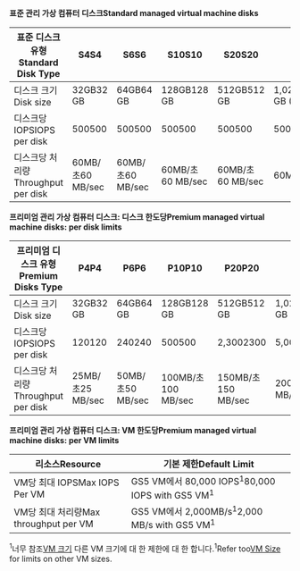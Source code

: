 <span data-ttu-id="20422-101">**표준 관리 가상 컴퓨터 디스크**</span><span class="sxs-lookup"><span data-stu-id="20422-101">**Standard managed virtual machine disks**</span></span>

| <span data-ttu-id="20422-102">표준 디스크 유형</span><span class="sxs-lookup"><span data-stu-id="20422-102">Standard Disk Type</span></span>  | <span data-ttu-id="20422-103">S4</span><span class="sxs-lookup"><span data-stu-id="20422-103">S4</span></span>               | <span data-ttu-id="20422-104">S6</span><span class="sxs-lookup"><span data-stu-id="20422-104">S6</span></span>               | <span data-ttu-id="20422-105">S10</span><span class="sxs-lookup"><span data-stu-id="20422-105">S10</span></span>              | <span data-ttu-id="20422-106">S20</span><span class="sxs-lookup"><span data-stu-id="20422-106">S20</span></span>              | <span data-ttu-id="20422-107">S30</span><span class="sxs-lookup"><span data-stu-id="20422-107">S30</span></span>              | <span data-ttu-id="20422-108">S40</span><span class="sxs-lookup"><span data-stu-id="20422-108">S40</span></span>              | <span data-ttu-id="20422-109">S50</span><span class="sxs-lookup"><span data-stu-id="20422-109">S50</span></span>              | 
|---------------------|---------------------|---------------------|------------------|------------------|------------------|------------------|------------------| 
| <span data-ttu-id="20422-110">디스크 크기</span><span class="sxs-lookup"><span data-stu-id="20422-110">Disk size</span></span>           | <span data-ttu-id="20422-111">32GB</span><span class="sxs-lookup"><span data-stu-id="20422-111">32 GB</span></span>            | <span data-ttu-id="20422-112">64GB</span><span class="sxs-lookup"><span data-stu-id="20422-112">64 GB</span></span>            | <span data-ttu-id="20422-113">128GB</span><span class="sxs-lookup"><span data-stu-id="20422-113">128 GB</span></span>           | <span data-ttu-id="20422-114">512GB</span><span class="sxs-lookup"><span data-stu-id="20422-114">512 GB</span></span>           | <span data-ttu-id="20422-115">1,024GB(1TB)</span><span class="sxs-lookup"><span data-stu-id="20422-115">1024 GB (1 TB)</span></span>   | <span data-ttu-id="20422-116">2,048GB(2TB)</span><span class="sxs-lookup"><span data-stu-id="20422-116">2048 GB (2TB)</span></span>    | <span data-ttu-id="20422-117">4,095GB(4TB)</span><span class="sxs-lookup"><span data-stu-id="20422-117">4095 GB (4 TB)</span></span>   | 
| <span data-ttu-id="20422-118">디스크당 IOPS</span><span class="sxs-lookup"><span data-stu-id="20422-118">IOPS per disk</span></span>       | <span data-ttu-id="20422-119">500</span><span class="sxs-lookup"><span data-stu-id="20422-119">500</span></span>              | <span data-ttu-id="20422-120">500</span><span class="sxs-lookup"><span data-stu-id="20422-120">500</span></span>              | <span data-ttu-id="20422-121">500</span><span class="sxs-lookup"><span data-stu-id="20422-121">500</span></span>              | <span data-ttu-id="20422-122">500</span><span class="sxs-lookup"><span data-stu-id="20422-122">500</span></span>              | <span data-ttu-id="20422-123">500</span><span class="sxs-lookup"><span data-stu-id="20422-123">500</span></span>              | <span data-ttu-id="20422-124">500</span><span class="sxs-lookup"><span data-stu-id="20422-124">500</span></span>             | <span data-ttu-id="20422-125">500</span><span class="sxs-lookup"><span data-stu-id="20422-125">500</span></span>              | 
| <span data-ttu-id="20422-126">디스크당 처리량</span><span class="sxs-lookup"><span data-stu-id="20422-126">Throughput per disk</span></span> | <span data-ttu-id="20422-127">60MB/초</span><span class="sxs-lookup"><span data-stu-id="20422-127">60 MB/sec</span></span> | <span data-ttu-id="20422-128">60MB/초</span><span class="sxs-lookup"><span data-stu-id="20422-128">60 MB/sec</span></span> | <span data-ttu-id="20422-129">60MB/초</span><span class="sxs-lookup"><span data-stu-id="20422-129">60 MB/sec</span></span> | <span data-ttu-id="20422-130">60MB/초</span><span class="sxs-lookup"><span data-stu-id="20422-130">60 MB/sec</span></span> | <span data-ttu-id="20422-131">60MB/초</span><span class="sxs-lookup"><span data-stu-id="20422-131">60 MB/sec</span></span> | <span data-ttu-id="20422-132">60MB/초</span><span class="sxs-lookup"><span data-stu-id="20422-132">60 MB/sec</span></span> | <span data-ttu-id="20422-133">60MB/초</span><span class="sxs-lookup"><span data-stu-id="20422-133">60 MB/sec</span></span> | 

<span data-ttu-id="20422-134">**프리미엄 관리 가상 컴퓨터 디스크: 디스크 한도당**</span><span class="sxs-lookup"><span data-stu-id="20422-134">**Premium managed virtual machine disks: per disk limits**</span></span>

| <span data-ttu-id="20422-135">프리미엄 디스크 유형</span><span class="sxs-lookup"><span data-stu-id="20422-135">Premium Disks Type</span></span>  | <span data-ttu-id="20422-136">P4</span><span class="sxs-lookup"><span data-stu-id="20422-136">P4</span></span>    | <span data-ttu-id="20422-137">P6</span><span class="sxs-lookup"><span data-stu-id="20422-137">P6</span></span>    | <span data-ttu-id="20422-138">P10</span><span class="sxs-lookup"><span data-stu-id="20422-138">P10</span></span>   | <span data-ttu-id="20422-139">P20</span><span class="sxs-lookup"><span data-stu-id="20422-139">P20</span></span>   | <span data-ttu-id="20422-140">P30</span><span class="sxs-lookup"><span data-stu-id="20422-140">P30</span></span>   | <span data-ttu-id="20422-141">P40</span><span class="sxs-lookup"><span data-stu-id="20422-141">P40</span></span>   | <span data-ttu-id="20422-142">P50</span><span class="sxs-lookup"><span data-stu-id="20422-142">P50</span></span>   | 
|---------------------|-------|-------|-------|-------|-------|-------|-------|
| <span data-ttu-id="20422-143">디스크 크기</span><span class="sxs-lookup"><span data-stu-id="20422-143">Disk size</span></span>           | <span data-ttu-id="20422-144">32GB</span><span class="sxs-lookup"><span data-stu-id="20422-144">32 GB</span></span> | <span data-ttu-id="20422-145">64GB</span><span class="sxs-lookup"><span data-stu-id="20422-145">64 GB</span></span> | <span data-ttu-id="20422-146">128GB</span><span class="sxs-lookup"><span data-stu-id="20422-146">128 GB</span></span>| <span data-ttu-id="20422-147">512GB</span><span class="sxs-lookup"><span data-stu-id="20422-147">512 GB</span></span>            | <span data-ttu-id="20422-148">1,024GB(1TB)</span><span class="sxs-lookup"><span data-stu-id="20422-148">1024 GB (1 TB)</span></span>    | <span data-ttu-id="20422-149">2,048GB(2TB)</span><span class="sxs-lookup"><span data-stu-id="20422-149">2048 GB (2 TB)</span></span>    | <span data-ttu-id="20422-150">4,095GB(4TB)</span><span class="sxs-lookup"><span data-stu-id="20422-150">4095 GB (4 TB)</span></span>    | 
| <span data-ttu-id="20422-151">디스크당 IOPS</span><span class="sxs-lookup"><span data-stu-id="20422-151">IOPS per disk</span></span>       | <span data-ttu-id="20422-152">120</span><span class="sxs-lookup"><span data-stu-id="20422-152">120</span></span>   | <span data-ttu-id="20422-153">240</span><span class="sxs-lookup"><span data-stu-id="20422-153">240</span></span>   | <span data-ttu-id="20422-154">500</span><span class="sxs-lookup"><span data-stu-id="20422-154">500</span></span>   | <span data-ttu-id="20422-155">2,300</span><span class="sxs-lookup"><span data-stu-id="20422-155">2300</span></span>              | <span data-ttu-id="20422-156">5,000</span><span class="sxs-lookup"><span data-stu-id="20422-156">5000</span></span>              | <span data-ttu-id="20422-157">7,500</span><span class="sxs-lookup"><span data-stu-id="20422-157">7500</span></span>              | <span data-ttu-id="20422-158">7,500</span><span class="sxs-lookup"><span data-stu-id="20422-158">7500</span></span>              | 
| <span data-ttu-id="20422-159">디스크당 처리량</span><span class="sxs-lookup"><span data-stu-id="20422-159">Throughput per disk</span></span> | <span data-ttu-id="20422-160">25MB/초</span><span class="sxs-lookup"><span data-stu-id="20422-160">25 MB/sec</span></span> | <span data-ttu-id="20422-161">50MB/초</span><span class="sxs-lookup"><span data-stu-id="20422-161">50 MB/sec</span></span>  | <span data-ttu-id="20422-162">100MB/초</span><span class="sxs-lookup"><span data-stu-id="20422-162">100 MB/sec</span></span> | <span data-ttu-id="20422-163">150MB/초</span><span class="sxs-lookup"><span data-stu-id="20422-163">150 MB/sec</span></span> | <span data-ttu-id="20422-164">200MB/초</span><span class="sxs-lookup"><span data-stu-id="20422-164">200 MB/sec</span></span> | <span data-ttu-id="20422-165">250MB/초</span><span class="sxs-lookup"><span data-stu-id="20422-165">250 MB/sec</span></span> | <span data-ttu-id="20422-166">250MB/초</span><span class="sxs-lookup"><span data-stu-id="20422-166">250 MB/sec</span></span> |

<span data-ttu-id="20422-167">**프리미엄 관리 가상 컴퓨터 디스크: VM 한도당**</span><span class="sxs-lookup"><span data-stu-id="20422-167">**Premium managed virtual machine disks: per VM limits**</span></span>

| <span data-ttu-id="20422-168">리소스</span><span class="sxs-lookup"><span data-stu-id="20422-168">Resource</span></span> | <span data-ttu-id="20422-169">기본 제한</span><span class="sxs-lookup"><span data-stu-id="20422-169">Default Limit</span></span> |
| --- | --- |
| <span data-ttu-id="20422-170">VM당 최대 IOPS</span><span class="sxs-lookup"><span data-stu-id="20422-170">Max IOPS Per VM</span></span> |<span data-ttu-id="20422-171">GS5 VM에서 80,000 IOPS<sup>1</sup></span><span class="sxs-lookup"><span data-stu-id="20422-171">80,000 IOPS with GS5 VM<sup>1</sup></span></span> |
| <span data-ttu-id="20422-172">VM당 최대 처리량</span><span class="sxs-lookup"><span data-stu-id="20422-172">Max throughput per VM</span></span> |<span data-ttu-id="20422-173">GS5 VM에서 2,000MB/s<sup>1</sup></span><span class="sxs-lookup"><span data-stu-id="20422-173">2,000 MB/s with GS5 VM<sup>1</sup></span></span> |

<span data-ttu-id="20422-174"><sup>1</sup>너무 참조[VM 크기](../articles/virtual-machines/linux/sizes.md?toc=%2fazure%2fvirtual-machines%2flinux%2ftoc.json) 다른 VM 크기에 대 한 제한에 대 한 합니다.</span><span class="sxs-lookup"><span data-stu-id="20422-174"><sup>1</sup>Refer too[VM Size](../articles/virtual-machines/linux/sizes.md?toc=%2fazure%2fvirtual-machines%2flinux%2ftoc.json) for limits on other VM sizes.</span></span> 
